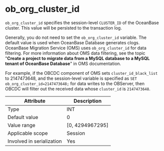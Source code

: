 # ob_org_cluster_id

`ob_org_cluster_id` specifies the session-level `CLUSTER_ID` of the OceanBase cluster. This value will be persisted to the transaction log.

Generally, you do not need to set the `ob_org_cluster_id` variable. The default value is used when OceanBase Database generates clogs. OceanBase Migration Service (OMS) uses `ob_org_cluster_id` for data filtering. For more information about OMS data filtering, see the topic "**Create a project to migrate data from a MySQL database to a MySQL tenant of OceanBase Database**" in OMS documentation.

For example, if the OBCDC component of OMS sets `cluster_id_black_list` to 2147473648, and the session-level variable is specified as `SET ob_org_cluster_id=2147473648;` for data writes to the OBServer, then OBCDC will filter out the received data whose `cluster_id` is `2147473648`.

| **Attribute** | **Description** |
|---------|-------------------|
| Type | INT |
| Default value | 0 |
| Value range | \[0, 4294967295\] |
| Applicable scope | Session |
| Involved in serialization | Yes |
